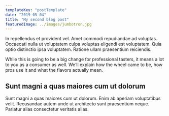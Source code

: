 ```yaml
---
templateKey: "postTemplate"
date: "2019-05-04"
title: "My second blog post"
featuredImage: ../images/jumbotron.jpg
---
```


In repellendus et provident vel. Amet commodi repudiandae ad voluptas.
Occaecati nulla ut voluptatem culpa voluptas eligendi est voluptatem.
Quia optio distinctio ipsa voluptatem. Ratione ullam praesentium reiciendis.

While this is going to be a big change for professional tasters, it means a lot to you as a consumer as well. We’ll explain how the wheel came to be, how pros use it and what the flavors actually mean.

## Sunt magni a quas maiores cum ut dolorum

Sunt magni a quas maiores cum ut dolorum. Enim ab aperiam voluptatibus velit.
Recusandae autem unde ut architecto sunt praesentium neque.
Pariatur alias consectetur veritatis alias.
